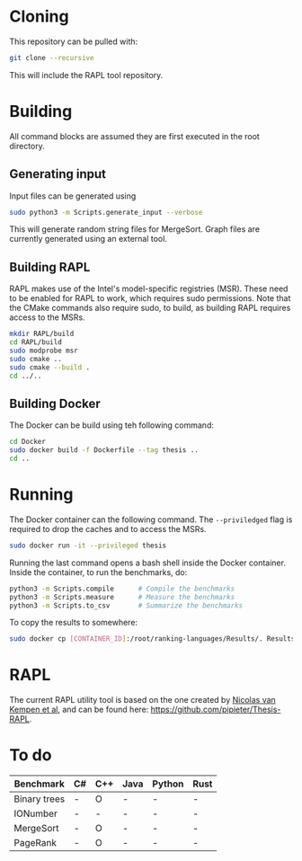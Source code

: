 # Cloning

This repository can be pulled with:

```bash
git clone --recursive
```

This will include the RAPL tool repository.

# Building

All command blocks are assumed they are first executed in the root directory.

## Generating input

Input files can be generated using

```bash
sudo python3 -m Scripts.generate_input --verbose
```

This will generate random string files for MergeSort. Graph files are currently generated using an external tool.

## Building RAPL

RAPL makes use of the Intel's model-specific registries (MSR). These need to be enabled for RAPL to work, which requires sudo permissions. Note that the CMake commands also require sudo, to build, as building RAPL requires access to the MSRs.

```bash
mkdir RAPL/build
cd RAPL/build
sudo modprobe msr
sudo cmake ..
sudo cmake --build .
cd ../..
```

## Building Docker

The Docker can be build using teh following command:

```bash
cd Docker
sudo docker build -f Dockerfile --tag thesis ..
cd ..
```

# Running

The Docker container can the following command. The `--priviledged` flag is required to drop the caches and to access the MSRs.

```bash
sudo docker run -it --privileged thesis
```

Running the last command opens a bash shell inside the Docker container. Inside the container, to run the benchmarks, do:

```bash
python3 -m Scripts.compile      # Compile the benchmarks
python3 -m Scripts.measure      # Measure the benchmarks
python3 -m Scripts.to_csv       # Summarize the benchmarks
```

To copy the results to somewhere:

```bash
sudo docker cp [CONTAINER_ID]:/root/ranking-languages/Results/. Results/.
```

# RAPL

The current RAPL utility tool is based on the one created by [Nicolas van Kempen et al](https://github.com/nicovank/Energy-Languages), and can be found here: https://github.com/pipieter/Thesis-RAPL.

# To do

| Benchmark    | C#  | C++ | Java | Python | Rust |
| ------------ | --- | --- | ---- | ------ | ---- |
| Binary trees | -   | O   | -    | -      | -    |
| IONumber     | -   | -   | -    | -      | -    |
| MergeSort    | -   | O   | -    | -      | -    |
| PageRank     | -   | O   | -    | -      | -    |
